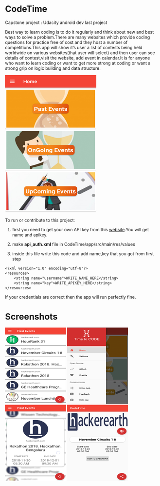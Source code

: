# CodeTime
Capstone project : Udacity android dev last project

Best way to learn coding is to do it regularly and think about new and best ways to solve a problem.There are many websites which provide coding questions for practice free of cost and they host a number of competitions.This app will show it’s user a list of contests being held worldwide on various websites(that user will select) and then user can see details of contest,visit the website, add event in calendar.It is for anyone who want to learn coding or want to get more strong at coding or want a strong grip on logic building and data structure.

<img src="https://github.com/Ni3verma/CodeTime/blob/master/extra/ss/home.png" alt="home" width="300px" height="450px">

To run or contribute to this project:
1. first you need to get your own API key from this [website](https://clist.by/api/v1/doc/).You will get name and apikey.

2. make **api_auth.xml** file in CodeTime/app/src/main/res/values

3. inside this file write this code and add name,key that you got from first step
```
<?xml version="1.0" encoding="utf-8"?>
<resources>
    <string name="username">WRITE_NAME_HERE</string>
    <string name="key">WRITE_APIKEY_HERE</string>
</resources>
```
If your credentials are correct then the app will run perfectly fine.

# Screenshots

<img src="https://github.com/Ni3verma/CodeTime/blob/master/extra/ss/list.png" alt="list" width="200px" height="250px">
<img src="https://github.com/Ni3verma/CodeTime/blob/master/extra/ss/navbar.png" alt="navbar" width="200px" height="250px">
<img src="https://github.com/Ni3verma/CodeTime/blob/master/extra/ss/peek.png" alt="peek" width="200px" height="250px">
<img src="https://github.com/Ni3verma/CodeTime/blob/master/extra/ss/detail.png" alt="detail" width="200px" height="250px">
